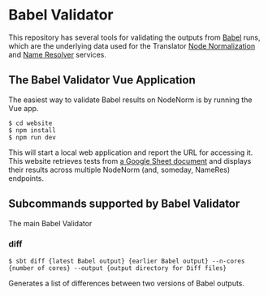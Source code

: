 # Babel Validator

This repository has several tools for validating the outputs from
[Babel](https://github.com/TranslatorSRI/Babel) runs, which are the
underlying data used for the Translator
[Node Normalization](https://nodenorm.transltr.io/1.3/docs) and
[Name Resolver](https://name-lookup.transltr.io/docs) services.

## The Babel Validator Vue Application

The easiest way to validate Babel results on NodeNorm is by running the
Vue app.

```shell
$ cd website
$ npm install
$ npm run dev
```

This will start a local web application and report the URL for accessing it. This website
retrieves tests from [a Google Sheet document](https://docs.google.com/spreadsheets/d/11zebx8Qs1Tc3ShQR9nh4HRW8QSoo8k65w_xIaftN0no/edit?usp=sharing)
and displays their results across multiple NodeNorm (and, someday, NameRes) endpoints.

## Subcommands supported by Babel Validator

The main Babel Validator 

### diff

```shell
$ sbt diff {latest Babel output} {earlier Babel output} --n-cores {number of cores} --output {output directory for Diff files}
```

Generates a list of differences between two versions of Babel outputs.